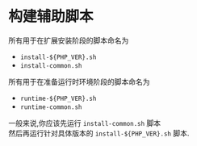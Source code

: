 # 构建辅助脚本

所有用于在扩展安装阶段的脚本命名为

- `install-${PHP_VER}.sh`
- `install-common.sh`

所有用于在准备运行时环境阶段的脚本命名为

- `runtime-${PHP_VER}.sh`
- `runtime-common.sh`

一般来说,你应该先运行 `install-common.sh` 脚本  
然后再运行针对具体版本的 `install-${PHP_VER}.sh` 脚本.
